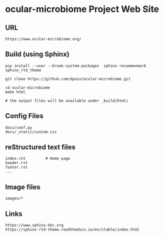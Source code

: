 # ocular-microbiome Project Web Site 
  
## URL 

    https://www.ocular-microbiome.org/

## Build (using Sphinx)

    pip install --user --break-system-packages  sphinx recommonmark sphinx_rtd_theme
 
    git clone https://github.com/dpuiu/ocular-microbiome.git
 
    cd ocular-microbiome
    make html

    # the output files will be available under _build/html/

## Config Files

    docs/conf.py
    docs/_static/custom.css

## reStructured text files

    index.rst         # Home page
    header.rst
    footer.rst
    ...

## Image files

    images/*

## Links

    https://www.sphinx-doc.org
    https://sphinx-rtd-theme.readthedocs.io/en/stable/index.html
